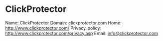 
# ClickProtector

Name: ClickProtector
Domain: clickprotector.com
Home: http://www.clickprotector.com/
Privacy_policy: http://www.clickprotector.com/privacy.asp
Email: info@clickprotector.com
